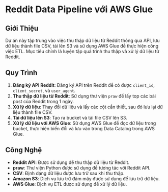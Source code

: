 # Reddit Data Pipeline với AWS Glue

## Giới Thiệu

Dự án này tập trung vào việc thu thập dữ liệu từ Reddit thông qua API, lưu dữ liệu thành file CSV, tải lên S3 và sử dụng AWS Glue để thực hiện công việc ETL. Mục tiêu chính là luyện tập quá trình thu thập và xử lý dữ liệu từ Reddit.

## Quy Trình

1. **Đăng ký API Reddit**: Đăng ký API trên Reddit để có được `client_id`, `client_secret`, và `user_agent`.
2. **Thu thập dữ liệu từ Reddit**: Sử dụng thư viện `praw` để lấy top các bài post của Reddit trong 1 ngày.
3. **Xử lý dữ liệu**: Thay đổi dữ liệu và lấy các cột cần thiết, sau đó lưu lại dữ liệu thành file CSV.
4. **Tải dữ liệu lên S3**: Tạo ra bucket và tải file CSV lên S3.
5. **Xử lý dữ liệu với AWS Glue**: Sử dụng AWS Glue để đọc dữ liệu trong bucket, thực hiện biến đổi và lưu vào trong Data Catalog trong AWS Glue.

## Công Nghệ

- **Reddit API**: Được sử dụng để thu thập dữ liệu từ Reddit.
- **praw**: Thư viện Python được sử dụng để tương tác với Reddit API.
- **CSV**: Định dạng dữ liệu được lưu trữ sau khi thu thập.
- **Amazon S3**: Dịch vụ lưu trữ đám mây được sử dụng để lưu trữ dữ liệu.
- **AWS Glue**: Dịch vụ ETL được sử dụng để xử lý dữ liệu.


